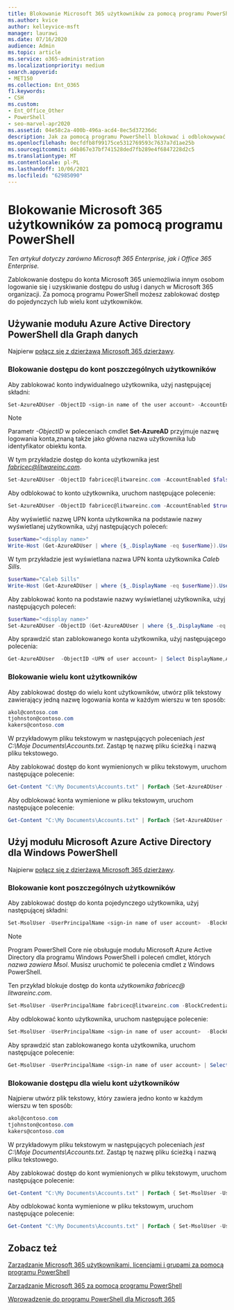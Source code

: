 ```yaml
---
title: Blokowanie Microsoft 365 użytkowników za pomocą programu PowerShell
ms.author: kvice
author: kelleyvice-msft
manager: laurawi
ms.date: 07/16/2020
audience: Admin
ms.topic: article
ms.service: o365-administration
ms.localizationpriority: medium
search.appverid:
- MET150
ms.collection: Ent_O365
f1.keywords:
- CSH
ms.custom:
- Ent_Office_Other
- PowerShell
- seo-marvel-apr2020
ms.assetid: 04e58c2a-400b-496a-acd4-8ec5d37236dc
description: Jak za pomocą programu PowerShell blokować i odblokowywać dostęp do Microsoft 365 konta.
ms.openlocfilehash: 0ecfdfb8f99175ce5312769593c7637a7d1ae25b
ms.sourcegitcommit: d4b867e37bf741528ded7fb289e4f6847228d2c5
ms.translationtype: MT
ms.contentlocale: pl-PL
ms.lasthandoff: 10/06/2021
ms.locfileid: "62985090"
---
```

# <a name="block-microsoft-365-user-accounts-with-powershell"></a>Blokowanie Microsoft 365 użytkowników za pomocą programu PowerShell

*Ten artykuł dotyczy zarówno Microsoft 365 Enterprise, jak i Office 365 Enterprise.*

Zablokowanie dostępu do konta Microsoft 365 uniemożliwia innym osobom logowanie się i uzyskiwanie dostępu do usług i danych w Microsoft 365 organizacji. Za pomocą programu PowerShell możesz zablokować dostęp do pojedynczych lub wielu kont użytkowników.

## <a name="use-the-azure-active-directory-powershell-for-graph-module"></a>Używanie modułu Azure Active Directory PowerShell dla Graph danych

Najpierw [połącz się z dzierżawą Microsoft 365 dzierżawy](connect-to-microsoft-365-powershell.md#connect-with-the-azure-active-directory-powershell-for-graph-module).

### <a name="block-access-to-individual-user-accounts"></a>Blokowanie dostępu do kont poszczególnych użytkowników

Aby zablokować konto indywidualnego użytkownika, użyj następującej składni:

```powershell
Set-AzureADUser -ObjectID <sign-in name of the user account> -AccountEnabled $false
```

> [!NOTE]
> Parametr *-ObjectID* w poleceniach cmdlet **Set-AzureAD** przyjmuje nazwę logowania konta,znaną także jako główna nazwa użytkownika lub identyfikator obiektu konta.

W tym przykładzie dostęp do konta użytkownika jest *fabricec@litwareinc.com*.

```powershell
Set-AzureADUser -ObjectID fabricec@litwareinc.com -AccountEnabled $false
```

Aby odblokować to konto użytkownika, uruchom następujące polecenie:

```powershell
Set-AzureADUser -ObjectID fabricec@litwareinc.com -AccountEnabled $true
```

Aby wyświetlić nazwę UPN konta użytkownika na podstawie nazwy wyświetlanej użytkownika, użyj następujących poleceń:

```powershell
$userName="<display name>"
Write-Host (Get-AzureADUser | where {$_.DisplayName -eq $userName}).UserPrincipalName

```

W tym przykładzie jest wyświetlana nazwa UPN konta użytkownika  *Caleb Sills*.

```powershell
$userName="Caleb Sills"
Write-Host (Get-AzureADUser | where {$_.DisplayName -eq $userName}).UserPrincipalName
```

Aby zablokować konto na podstawie nazwy wyświetlanej użytkownika, użyj następujących poleceń:

```powershell
$userName="<display name>"
Set-AzureADUser -ObjectID (Get-AzureADUser | where {$_.DisplayName -eq $userName}).UserPrincipalName -AccountEnabled $false

```

Aby sprawdzić stan zablokowanego konta użytkownika, użyj następującego polecenia:

```powershell
Get-AzureADUser  -ObjectID <UPN of user account> | Select DisplayName,AccountEnabled
```

### <a name="block-multiple-user-accounts"></a>Blokowanie wielu kont użytkowników

Aby zablokować dostęp do wielu kont użytkowników, utwórz plik tekstowy zawierający jedną nazwę logowania konta w każdym wierszu w ten sposób:

  ```powershell
akol@contoso.com
tjohnston@contoso.com
kakers@contoso.com
  ```

W przykładowym pliku tekstowym w następujących poleceniach *jest C:\Moje Documents\Accounts.txt*. Zastąp tę nazwę pliku ścieżką i nazwą pliku tekstowego.

Aby zablokować dostęp do kont wymienionych w pliku tekstowym, uruchom następujące polecenie:

```powershell
Get-Content "C:\My Documents\Accounts.txt" | ForEach {Set-AzureADUser -ObjectID $_ -AccountEnabled $false}
```

Aby odblokować konta wymienione w pliku tekstowym, uruchom następujące polecenie:

```powershell
Get-Content "C:\My Documents\Accounts.txt" | ForEach {Set-AzureADUser -ObjectID $_ -AccountEnabled $true}
```

## <a name="use-the-microsoft-azure-active-directory-module-for-windows-powershell"></a>Użyj modułu Microsoft Azure Active Directory dla Windows PowerShell

Najpierw [połącz się z dzierżawą Microsoft 365 dzierżawy](connect-to-microsoft-365-powershell.md#connect-with-the-microsoft-azure-active-directory-module-for-windows-powershell).

### <a name="block-individual-user-accounts"></a>Blokowanie kont poszczególnych użytkowników

Aby zablokować dostęp do konta pojedynczego użytkownika, użyj następującej składni:

```powershell
Set-MsolUser -UserPrincipalName <sign-in name of user account>  -BlockCredential $true
```

>[!Note]
>Program PowerShell Core nie obsługuje modułu Microsoft Azure Active Directory dla programu Windows PowerShell i poleceń cmdlet, których *nazwa zawiera Msol*. Musisz uruchomić te polecenia cmdlet z Windows PowerShell.

Ten przykład blokuje dostęp do konta *użytkownika fabricec\@ litwareinc.com*.

```powershell
Set-MsolUser -UserPrincipalName fabricec@litwareinc.com -BlockCredential $true
```

Aby odblokować konto użytkownika, uruchom następujące polecenie:

```powershell
Set-MsolUser -UserPrincipalName <sign-in name of user account>  -BlockCredential $false
```

Aby sprawdzić stan zablokowanego konta użytkownika, uruchom następujące polecenie:

```powershell
Get-MsolUser -UserPrincipalName <sign-in name of user account> | Select DisplayName,BlockCredential
```

### <a name="block-access-for-multiple-user-accounts"></a>Blokowanie dostępu dla wielu kont użytkowników

Najpierw utwórz plik tekstowy, który zawiera jedno konto w każdym wierszu w ten sposób:

```powershell
akol@contoso.com
tjohnston@contoso.com
kakers@contoso.com
```

W przykładowym pliku tekstowym w następujących poleceniach *jest C:\Moje Documents\Accounts.txt*. Zastąp tę nazwę pliku ścieżką i nazwą pliku tekstowego.

Aby zablokować dostęp do kont wymienionych w pliku tekstowym, uruchom następujące polecenie:

  ```powershell
  Get-Content "C:\My Documents\Accounts.txt" | ForEach { Set-MsolUser -UserPrincipalName $_ -BlockCredential $true }
  ```
Aby odblokować konta wymienione w pliku tekstowym, uruchom następujące polecenie:

  ```powershell
  Get-Content "C:\My Documents\Accounts.txt" | ForEach { Set-MsolUser -UserPrincipalName $_ -BlockCredential $false }
  ```

## <a name="see-also"></a>Zobacz też

[Zarządzanie Microsoft 365 użytkownikami, licencjami i grupami za pomocą programu PowerShell](manage-user-accounts-and-licenses-with-microsoft-365-powershell.md)

[Zarządzanie Microsoft 365 za pomocą programu PowerShell](manage-microsoft-365-with-microsoft-365-powershell.md)

[Wprowadzenie do programu PowerShell dla Microsoft 365](getting-started-with-microsoft-365-powershell.md)
